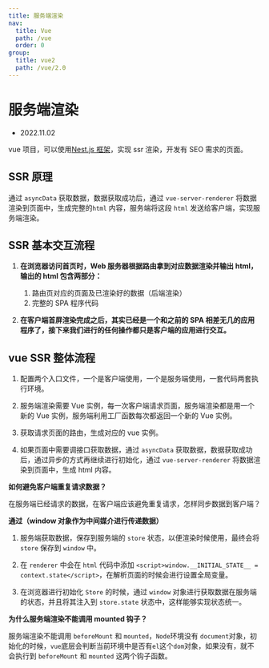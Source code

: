 ```yaml
---
title: 服务端渲染
nav:
  title: Vue
  path: /vue
  order: 0
group:
  title: vue2
  path: /vue/2.0
---
```


# 服务端渲染

- 2022.11.02

vue 项目，可以使用[Nest.js 框架](https://nestjs.bootcss.com/)，实现 ssr 渲染，开发有 SEO 需求的页面。

## SSR 原理

通过 `asyncData` 获取数据，数据获取成功后，通过 `vue-server-renderer` 将数据渲染到页面中，生成完整的`html` 内容，服务端将这段 `html` 发送给客户端，实现服务端渲染。

## SSR 基本交互流程

1. **在浏览器访问首页时，Web 服务器根据路由拿到对应数据渲染并输出 html，输出的 html 包含两部分：**

   1. 路由页对应的页面及已渲染好的数据（后端渲染）
   2. 完整的 SPA 程序代码

2. **在客户端首屏渲染完成之后，其实已经是一个和之前的 SPA 相差无几的应用程序了，接下来我们进行的任何操作都只是客户端的应用进行交互。**

## vue SSR 整体流程

1. 配置两个入口文件，一个是客户端使用，一个是服务端使用，一套代码两套执行环境。

2. 服务端渲染需要 Vue 实例，每一次客户端请求页面，服务端渲染都是用一个新的 Vue 实例，服务端利用工厂函数每次都返回一个新的 Vue 实例。

3. 获取请求页面的路由，生成对应的 vue 实例。

4. 如果页面中需要调接口获取数据，通过 `asyncData` 获取数据，数据获取成功后，通过异步的方式再继续进行初始化，通过 `vue-server-renderer` 将数据渲染到页面中，生成 html 内容。

**如何避免客户端重复请求数据？**

在服务端已经请求的数据，在客户端应该避免重复请求，怎样同步数据到客户端？

**通过（window 对象作为中间媒介进行传递数据）**

1. 服务端获取数据，保存到服务端的 `store` 状态，以便渲染时候使用，最终会将 `store` 保存到 `window` 中。

2. 在 `renderer` 中会在 `html` 代码中添加 `<script>window.__INITIAL_STATE__ = context.state</script>`，在解析页面的时候会进行设置全局变量。

3. 在浏览器进行初始化 `Store` 的时候，通过 `window` 对象进行获取数据在服务端的状态，并且将其注入到 `store.state` 状态中，这样能够实现状态统一。

**为什么服务端渲染不能调用 mounted 钩子？**

服务端渲染不能调用 `beforeMount` 和 `mounted`，`Node`环境没有 `document`对象，初始化的时候，`vue`底层会判断当前环境中是否有`el`这个`dom`对象，如果没有，就不会执行到 `beforeMount` 和 `mounted` 这两个钩子函数。
